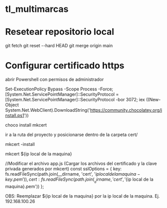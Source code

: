 # tl_multimarcas
 
# Resetear repositorio local

git fetch
git reset --hard HEAD
git merge origin main

# Configurar certificado https

abrir Powershell con permisos de administrador

Set-ExecutionPolicy Bypass -Scope Process -Force; [System.Net.ServicePointManager]::SecurityProtocol = [System.Net.ServicePointManager]::SecurityProtocol -bor 3072; iex ((New-Object System.Net.WebClient).DownloadString('https://community.chocolatey.org/install.ps1'))

choco install mkcert

ir a la ruta del proyecto y posicionarse dentro de la carpeta cert/

mkcert -install

mkcert ${ip local de la maquina}

//Modificar el archivo app.js (Cargar los archivos del certificado y la clave privada generados por mkcert)
const sslOptions = {
  key: fs.readFileSync(path.join(__dirname, 'cert', '${ip local de la maquina}-key.pem')),
  cert: fs.readFileSync(path.join(__dirname, 'cert', '${ip local de la maquina}.pem'))
};

OBS: Reemplazar ${ip local de la maquina} por la ip local de la maquina. Ej. 192.168.100.26